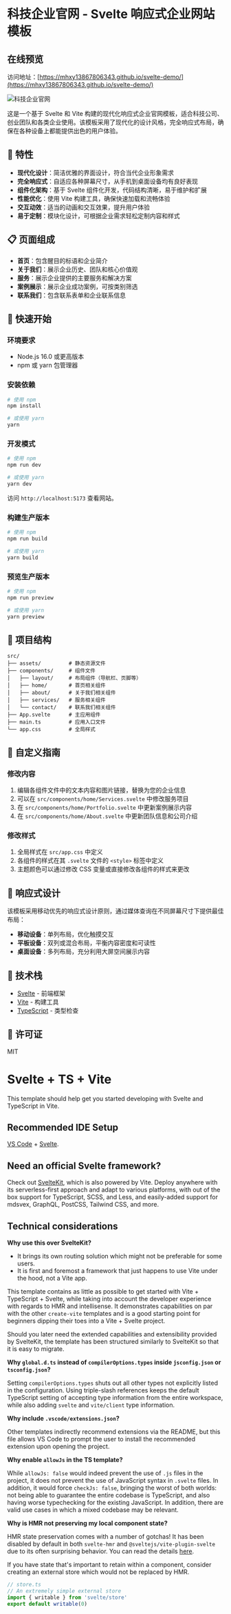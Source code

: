 # 科技企业官网 - Svelte 响应式企业网站模板

## 在线预览

访问地址：[https://mhxy13867806343.github.io/svelte-demo/](https://mhxy13867806343.github.io/svelte-demo/)

![科技企业官网](https://images.unsplash.com/photo-1581094794329-c8112a89af12?ixlib=rb-4.0.3&auto=format&fit=crop&w=800&q=80)

这是一个基于 Svelte 和 Vite 构建的现代化响应式企业官网模板，适合科技公司、创业团队和各类企业使用。该模板采用了现代化的设计风格，完全响应式布局，确保在各种设备上都能提供出色的用户体验。

## 🌟 特性

- **现代化设计**：简洁优雅的界面设计，符合当代企业形象需求
- **完全响应式**：自适应各种屏幕尺寸，从手机到桌面设备均有良好表现
- **组件化架构**：基于 Svelte 组件化开发，代码结构清晰，易于维护和扩展
- **性能优化**：使用 Vite 构建工具，确保快速加载和流畅体验
- **交互动效**：适当的动画和交互效果，提升用户体验
- **易于定制**：模块化设计，可根据企业需求轻松定制内容和样式

## 📋 页面组成

- **首页**：包含醒目的标语和企业简介
- **关于我们**：展示企业历史、团队和核心价值观
- **服务**：展示企业提供的主要服务和解决方案
- **案例展示**：展示企业成功案例，可按类别筛选
- **联系我们**：包含联系表单和企业联系信息

## 🚀 快速开始

### 环境要求

- Node.js 16.0 或更高版本
- npm 或 yarn 包管理器

### 安装依赖

```bash
# 使用 npm
npm install

# 或使用 yarn
yarn
```

### 开发模式

```bash
# 使用 npm
npm run dev

# 或使用 yarn
yarn dev
```

访问 `http://localhost:5173` 查看网站。

### 构建生产版本

```bash
# 使用 npm
npm run build

# 或使用 yarn
yarn build
```

### 预览生产版本

```bash
# 使用 npm
npm run preview

# 或使用 yarn
yarn preview
```

## 📁 项目结构

```
src/
├── assets/         # 静态资源文件
├── components/     # 组件文件
│   ├── layout/     # 布局组件（导航栏、页脚等）
│   ├── home/       # 首页相关组件
│   ├── about/      # 关于我们相关组件
│   ├── services/   # 服务相关组件
│   └── contact/    # 联系我们相关组件
├── App.svelte      # 主应用组件
├── main.ts         # 应用入口文件
└── app.css         # 全局样式
```

## 🎨 自定义指南

### 修改内容

1. 编辑各组件文件中的文本内容和图片链接，替换为您的企业信息
2. 可以在 `src/components/home/Services.svelte` 中修改服务项目
3. 在 `src/components/home/Portfolio.svelte` 中更新案例展示内容
4. 在 `src/components/home/About.svelte` 中更新团队信息和公司介绍

### 修改样式

1. 全局样式在 `src/app.css` 中定义
2. 各组件的样式在其 `.svelte` 文件的 `<style>` 标签中定义
3. 主题颜色可以通过修改 CSS 变量或直接修改各组件的样式来更改

## 📱 响应式设计

该模板采用移动优先的响应式设计原则，通过媒体查询在不同屏幕尺寸下提供最佳布局：

- **移动设备**：单列布局，优化触摸交互
- **平板设备**：双列或混合布局，平衡内容密度和可读性
- **桌面设备**：多列布局，充分利用大屏空间展示内容

## 🔧 技术栈

- [Svelte](https://svelte.dev/) - 前端框架
- [Vite](https://vitejs.dev/) - 构建工具
- [TypeScript](https://www.typescriptlang.org/) - 类型检查

## 📄 许可证

MIT

# Svelte + TS + Vite

This template should help get you started developing with Svelte and TypeScript in Vite.

## Recommended IDE Setup

[VS Code](https://code.visualstudio.com/) + [Svelte](https://marketplace.visualstudio.com/items?itemName=svelte.svelte-vscode).

## Need an official Svelte framework?

Check out [SvelteKit](https://github.com/sveltejs/kit#readme), which is also powered by Vite. Deploy anywhere with its serverless-first approach and adapt to various platforms, with out of the box support for TypeScript, SCSS, and Less, and easily-added support for mdsvex, GraphQL, PostCSS, Tailwind CSS, and more.

## Technical considerations

**Why use this over SvelteKit?**

- It brings its own routing solution which might not be preferable for some users.
- It is first and foremost a framework that just happens to use Vite under the hood, not a Vite app.

This template contains as little as possible to get started with Vite + TypeScript + Svelte, while taking into account the developer experience with regards to HMR and intellisense. It demonstrates capabilities on par with the other `create-vite` templates and is a good starting point for beginners dipping their toes into a Vite + Svelte project.

Should you later need the extended capabilities and extensibility provided by SvelteKit, the template has been structured similarly to SvelteKit so that it is easy to migrate.

**Why `global.d.ts` instead of `compilerOptions.types` inside `jsconfig.json` or `tsconfig.json`?**

Setting `compilerOptions.types` shuts out all other types not explicitly listed in the configuration. Using triple-slash references keeps the default TypeScript setting of accepting type information from the entire workspace, while also adding `svelte` and `vite/client` type information.

**Why include `.vscode/extensions.json`?**

Other templates indirectly recommend extensions via the README, but this file allows VS Code to prompt the user to install the recommended extension upon opening the project.

**Why enable `allowJs` in the TS template?**

While `allowJs: false` would indeed prevent the use of `.js` files in the project, it does not prevent the use of JavaScript syntax in `.svelte` files. In addition, it would force `checkJs: false`, bringing the worst of both worlds: not being able to guarantee the entire codebase is TypeScript, and also having worse typechecking for the existing JavaScript. In addition, there are valid use cases in which a mixed codebase may be relevant.

**Why is HMR not preserving my local component state?**

HMR state preservation comes with a number of gotchas! It has been disabled by default in both `svelte-hmr` and `@sveltejs/vite-plugin-svelte` due to its often surprising behavior. You can read the details [here](https://github.com/rixo/svelte-hmr#svelte-hmr).

If you have state that's important to retain within a component, consider creating an external store which would not be replaced by HMR.

```ts
// store.ts
// An extremely simple external store
import { writable } from 'svelte/store'
export default writable(0)
```
